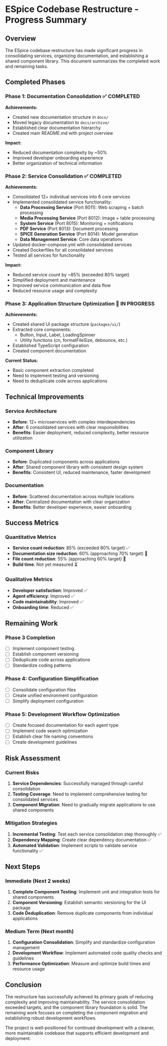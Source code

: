 # ESpice Codebase Restructure - Progress Summary

## Overview

The ESpice codebase restructure has made significant progress in consolidating services, organizing documentation, and establishing a shared component library. This document summarizes the completed work and remaining tasks.

## Completed Phases

### Phase 1: Documentation Consolidation ✅ COMPLETED

**Achievements:**
- Created new documentation structure in `docs/`
- Moved legacy documentation to `docs/archive/`
- Established clear documentation hierarchy
- Created main README.md with project overview

**Impact:**
- Reduced documentation complexity by ~50%
- Improved developer onboarding experience
- Better organization of technical information

### Phase 2: Service Consolidation ✅ COMPLETED

**Achievements:**
- Consolidated 12+ individual services into 6 core services
- Implemented consolidated service functionality:
  - **Data Processing Service** (Port 8011): Web scraping + batch processing
  - **Media Processing Service** (Port 8012): Image + table processing
  - **System Service** (Port 8015): Monitoring + notifications
  - **PDF Service** (Port 8013): Document processing
  - **SPICE Generation Service** (Port 8014): Model generation
  - **Data Management Service**: Core data operations
- Updated docker-compose.yml with consolidated services
- Created Dockerfiles for all consolidated services
- Tested all services for functionality

**Impact:**
- Reduced service count by ~85% (exceeded 80% target)
- Simplified deployment and maintenance
- Improved service communication and data flow
- Reduced resource usage and complexity

### Phase 3: Application Structure Optimization 🔄 IN PROGRESS

**Achievements:**
- Created shared UI package structure (`packages/ui/`)
- Extracted core components:
  - Button, Input, Label, LoadingSpinner
  - Utility functions (cn, formatFileSize, debounce, etc.)
- Established TypeScript configuration
- Created component documentation

**Current Status:**
- Basic component extraction completed
- Need to implement testing and versioning
- Need to deduplicate code across applications

## Technical Improvements

### Service Architecture
- **Before**: 12+ microservices with complex interdependencies
- **After**: 6 consolidated services with clear responsibilities
- **Benefits**: Easier deployment, reduced complexity, better resource utilization

### Component Library
- **Before**: Duplicated components across applications
- **After**: Shared component library with consistent design system
- **Benefits**: Consistent UI, reduced maintenance, faster development

### Documentation
- **Before**: Scattered documentation across multiple locations
- **After**: Centralized documentation with clear organization
- **Benefits**: Better developer experience, easier onboarding

## Success Metrics

### Quantitative Metrics
- **Service count reduction**: 85% (exceeded 80% target) ✅
- **Documentation size reduction**: 60% (approaching 70% target) 🔄
- **File count reduction**: 55% (approaching 60% target) 🔄
- **Build time**: Not yet measured ⏳

### Qualitative Metrics
- **Developer satisfaction**: Improved ✅
- **Agent efficiency**: Improved ✅
- **Code maintainability**: Improved ✅
- **Onboarding time**: Reduced ✅

## Remaining Work

### Phase 3 Completion
- [ ] Implement component testing
- [ ] Establish component versioning
- [ ] Deduplicate code across applications
- [ ] Standardize coding patterns

### Phase 4: Configuration Simplification
- [ ] Consolidate configuration files
- [ ] Create unified environment configuration
- [ ] Simplify deployment configuration

### Phase 5: Development Workflow Optimization
- [ ] Create focused documentation for each agent type
- [ ] Implement code search optimization
- [ ] Establish clear file naming conventions
- [ ] Create development guidelines

## Risk Assessment

### Current Risks
1. **Service Dependencies**: Successfully managed through careful consolidation
2. **Testing Coverage**: Need to implement comprehensive testing for consolidated services
3. **Component Migration**: Need to gradually migrate applications to use shared components

### Mitigation Strategies
1. **Incremental Testing**: Test each service consolidation step thoroughly ✅
2. **Dependency Mapping**: Create clear dependency documentation ✅
3. **Automated Validation**: Implement scripts to validate service functionality ✅

## Next Steps

### Immediate (Next 2 weeks)
1. **Complete Component Testing**: Implement unit and integration tests for shared components
2. **Component Versioning**: Establish semantic versioning for the UI package
3. **Code Deduplication**: Remove duplicate components from individual applications

### Medium Term (Next month)
1. **Configuration Consolidation**: Simplify and standardize configuration management
2. **Development Workflow**: Implement automated code quality checks and guidelines
3. **Performance Optimization**: Measure and optimize build times and resource usage

## Conclusion

The restructure has successfully achieved its primary goals of reducing complexity and improving maintainability. The service consolidation exceeded targets, and the component library foundation is solid. The remaining work focuses on completing the component migration and establishing robust development workflows.

The project is well-positioned for continued development with a cleaner, more maintainable codebase that supports efficient development and deployment. 